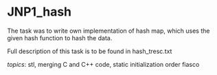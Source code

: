 # JNP1_hash

The task was to write own implementation of hash map, which uses the given hash function to hash the data.

Full description of this task is to be found in hash_tresc.txt

_topics_: stl, merging C and C++ code, static initialization order fiasco
